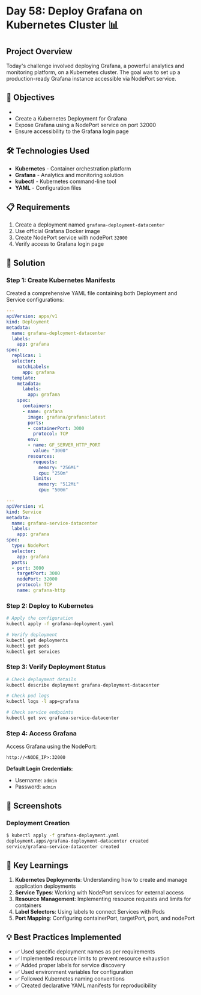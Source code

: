 # Day 58: Deploy Grafana on Kubernetes Cluster 📊

## Project Overview
Today's challenge involved deploying Grafana, a powerful analytics and monitoring platform, on a Kubernetes cluster. The goal was to set up a production-ready Grafana instance accessible via NodePort service.


## 🎯 Objectives 
-
- Create a Kubernetes Deployment for Grafana
- Expose Grafana using a NodePort service on port 32000
- Ensure accessibility to the Grafana login page

## 🛠️ Technologies Used
- **Kubernetes** - Container orchestration platform
- **Grafana** - Analytics and monitoring solution
- **kubectl** - Kubernetes command-line tool
- **YAML** - Configuration files

## 📋 Requirements
1. Create a deployment named `grafana-deployment-datacenter`
2. Use official Grafana Docker image
3. Create NodePort service with nodePort `32000`
4. Verify access to Grafana login page

## 🚀 Solution

### Step 1: Create Kubernetes Manifests

Created a comprehensive YAML file containing both Deployment and Service configurations:

```yaml
---
apiVersion: apps/v1
kind: Deployment
metadata:
  name: grafana-deployment-datacenter
  labels:
    app: grafana
spec:
  replicas: 1
  selector:
    matchLabels:
      app: grafana
  template:
    metadata:
      labels:
        app: grafana
    spec:
      containers:
      - name: grafana
        image: grafana/grafana:latest
        ports:
        - containerPort: 3000
          protocol: TCP
        env:
        - name: GF_SERVER_HTTP_PORT
          value: "3000"
        resources:
          requests:
            memory: "256Mi"
            cpu: "250m"
          limits:
            memory: "512Mi"
            cpu: "500m"

---
apiVersion: v1
kind: Service
metadata:
  name: grafana-service-datacenter
  labels:
    app: grafana
spec:
  type: NodePort
  selector:
    app: grafana
  ports:
  - port: 3000
    targetPort: 3000
    nodePort: 32000
    protocol: TCP
    name: grafana-http
```

### Step 2: Deploy to Kubernetes

```bash
# Apply the configuration
kubectl apply -f grafana-deployment.yaml

# Verify deployment
kubectl get deployments
kubectl get pods
kubectl get services
```

### Step 3: Verify Deployment Status

```bash
# Check deployment details
kubectl describe deployment grafana-deployment-datacenter

# Check pod logs
kubectl logs -l app=grafana

# Check service endpoints
kubectl get svc grafana-service-datacenter
```

### Step 4: Access Grafana

Access Grafana using the NodePort:
```
http://<NODE_IP>:32000
```

**Default Login Credentials:**
- Username: `admin`
- Password: `admin`

## 📸 Screenshots

### Deployment Creation
```bash
$ kubectl apply -f grafana-deployment.yaml
deployment.apps/grafana-deployment-datacenter created
service/grafana-service-datacenter created
```


## 🔑 Key Learnings

1. **Kubernetes Deployments**: Understanding how to create and manage application deployments
2. **Service Types**: Working with NodePort services for external access
3. **Resource Management**: Implementing resource requests and limits for containers
4. **Label Selectors**: Using labels to connect Services with Pods
5. **Port Mapping**: Configuring containerPort, targetPort, port, and nodePort

## 💡 Best Practices Implemented

- ✅ Used specific deployment names as per requirements
- ✅ Implemented resource limits to prevent resource exhaustion
- ✅ Added proper labels for service discovery
- ✅ Used environment variables for configuration
- ✅ Followed Kubernetes naming conventions
- ✅ Created declarative YAML manifests for reproducibility